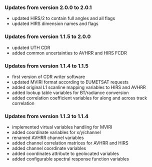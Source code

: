 ### Updates from version 2.0.0 to 2.0.1

- updated HIRS/2 to contain full angles and all flags
- updated HIRS dimension names and flags 

### Updates from version 1.1.5 to 2.0.0

- updated UTH CDR 
- added common uncertainties to AVHRR and HIRS FCDR

### Updates from version 1.1.4 to 1.1.5

- first version of CDR writer software
- updated MVIRI format according to EUMETSAT requests
- added original L1 scanline mapping variables to HIRS and AVHRR
- added lookup table variables for BT/radiance conversion
- added correlation coefficient variables for along and across track correlation

### Updates from version 1.1.3 to 1.1.4

- implemented virtual variables handling for MVIRI
- added coordinate variables for x/y/channel
- renamed AVHRR channel variables
- added channel correlation matrices for AVHRR and HIRS
- added channel coordinate variables
- added coordinates attribute to geolocated variables
- added configurable spectral response function variables